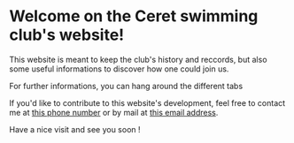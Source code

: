# Welcome on the Ceret swimming club's website!

This website is meant to keep the club's history and reccords, but also some useful informations to discover how one could join us.

For further informations, you can hang around the different tabs

If you'd like to contribute to this website's development, feel free to contact me at <a href="tel:+33783352325">this phone number</a> or by mail at <a href="mailto:adrienberger66@gmail.com">this email address</a>.

Have a nice visit and see you soon !

